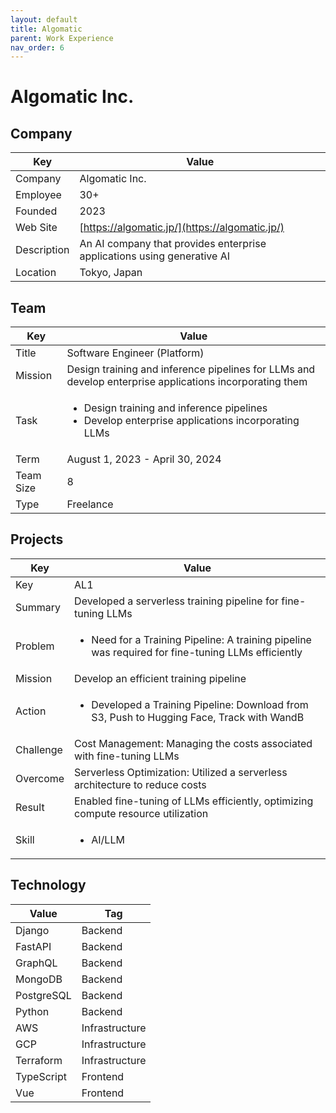 ```yaml
---
layout: default
title: Algomatic
parent: Work Experience
nav_order: 6
---
```


# Algomatic Inc.

## Company

| Key         | Value                                                                  |
| ----------- | ---------------------------------------------------------------------- |
| Company     | Algomatic Inc.                                                         |
| Employee    | 30+                                                                    |
| Founded     | 2023                                                                   |
| Web Site    | [https://algomatic.jp/](https://algomatic.jp/)                   |
| Description | An AI company that provides enterprise applications using generative AI |
| Location    | Tokyo, Japan                                                           |

## Team

<table>
  <thead>
    <tr>
      <th>Key</th>
      <th>Value</th>
    </tr>
  </thead>
  <tbody>
    <tr>
      <td>Title</td>
      <td>Software Engineer (Platform)</td>
    </tr>
    <tr>
      <td>Mission</td>
      <td>Design training and inference pipelines for LLMs and develop enterprise applications incorporating them</td>
    </tr>
    <tr>
      <td>Task</td>
      <td><ul><li>Design training and inference pipelines</li><li>Develop enterprise applications incorporating LLMs</li></ul></td>
    </tr>
    <tr>
      <td>Term</td>
      <td>August 1, 2023 - April 30, 2024</td>
    </tr>
    <tr>
      <td>Team Size</td>
      <td>8</td>
    </tr>
    <tr>
      <td>Type</td>
      <td>Freelance</td>
    </tr>
  </tbody>
</table>

## Projects

<table>
  <thead>
    <tr>
      <th>Key</th>
      <th>Value</th>
    </tr>
  </thead>
  <tbody>
    <tr>
      <td>Key</td>
      <td>AL1</td>
    </tr>
    <tr>
      <td>Summary</td>
      <td>Developed a serverless training pipeline for fine-tuning LLMs</td>
    </tr>
    <tr>
      <td>Problem</td>
      <td><ul><li>Need for a Training Pipeline: A training pipeline was required for fine-tuning LLMs efficiently</li></ul></td>
    </tr>
    <tr>
      <td>Mission</td>
      <td>Develop an efficient training pipeline</td>
    </tr>
    <tr>
      <td>Action</td>
      <td><ul><li>Developed a Training Pipeline: Download from S3, Push to Hugging Face, Track with WandB</li></ul></td>
    </tr>
    <tr>
      <td>Challenge</td>
      <td>Cost Management: Managing the costs associated with fine-tuning LLMs</td>
    </tr>
    <tr>
      <td>Overcome</td>
      <td>Serverless Optimization: Utilized a serverless architecture to reduce costs</td>
    </tr>
    <tr>
      <td>Result</td>
      <td>Enabled fine-tuning of LLMs efficiently, optimizing compute resource utilization</td>
    </tr>
    <tr>
      <td>Skill</td>
      <td><ul><li>AI/LLM</li></ul></td>
    </tr>
  </tbody>
</table>

## Technology

| Value      | Tag            |
| ---------- | -------------- |
| Django     | Backend        |
| FastAPI    | Backend        |
| GraphQL    | Backend        |
| MongoDB    | Backend        |
| PostgreSQL | Backend        |
| Python     | Backend        |
| AWS        | Infrastructure |
| GCP        | Infrastructure |
| Terraform  | Infrastructure |
| TypeScript | Frontend       |
| Vue        | Frontend       |
